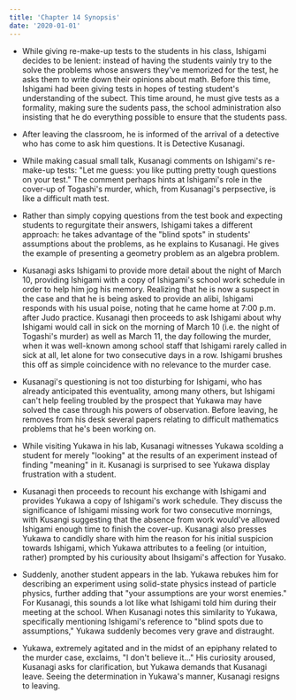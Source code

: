 ```yaml
---
title: 'Chapter 14 Synopsis'
date: '2020-01-01'
---
```


- While giving re-make-up tests to the students in his class, Ishigami decides to be lenient: instead of having the students vainly try to the solve the problems whose answers they've memorized for the test, he asks them to write down their opinions about math. Before this time, Ishigami had been giving tests in hopes of testing student's understanding of the subect. This time around, he must give tests as a formality, making sure the sudents pass, the school administration also insisting that he do everything possible to ensure that the students pass.

- After leaving the classroom, he is informed of the arrival of a detective who has come to ask him questions. It is Detective Kusanagi.

- While making casual small talk, Kusanagi comments on Ishigami's re-make-up tests: "Let me guess: you like putting pretty tough questions on your test." The comment perhaps hints at Ishigami's role in the cover-up of Togashi's murder, which, from Kusanagi's perpsective, is like a difficult math test.

- Rather than simply copying questions from the test book and expecting students to regurgitate their answers, Ishigami takes a different approach: he takes advantage of the "blind spots" in students' assumptions about the problems, as he explains to Kusanagi. He gives the example of presenting a geometry problem as an algebra problem.

- Kusanagi asks Ishigami to provide more detail about the night of March 10, providing Ishigami with a copy of Ishigami's school work schedule in order to help him jog his memory. Realizing that he is now a suspect in the case and that he is being asked to provide an alibi, Ishigami responds with his usual poise, noting that he came home at 7:00 p.m. after Judo practice. Kusanagi then proceeds to ask Ishigami about why Ishigami would call in sick on the morning of March 10 (i.e. the night of Togashi's murder) as well as March 11, the day following the murder, when it was well-known among school staff that Ishigami rarely called in sick at all, let alone for two consecutive days in a row. Ishigami brushes this off as simple coincidence with no relevance to the murder case.

- Kusanagi's questioning is not too disturbing for Ishigami, who has already anticipated this eventuality, among many others, but Ishigami can't help feeling troubled by the prospect that Yukawa may have solved the case through his powers of observation. Before leaving, he removes from his desk several papers relating to difficult mathematics problems that he's been working on.

- While visiting Yukawa in his lab, Kusanagi witnesses Yukawa scolding a student for merely "looking" at the results of an experiment instead of finding "meaning" in it. Kusanagi is surprised to see Yukawa display frustration with a student.

- Kusanagi then proceeds to recount his exchange with Ishigami and provides Yukawa a copy of Ishigami's work schedule. They discuss the significance of Ishigami missing work for two consecutive mornings, with Kusangi suggesting that the absence from work would've allowed Ishigami enough time to finish the cover-up. Kusanagi also presses Yukawa to candidly share with him the reason for his initial suspicion towards Ishigami, which Yukawa attributes to a feeling (or intuition, rather) prompted by his curiousity about Ihsigami's affection for Yusako.

- Suddenly, another student appears in the lab. Yukawa rebukes him for describing an experiment using solid-state physics instead of particle physics, further adding that "your assumptions are your worst enemies." For Kusanagi, this sounds a lot like what Ishigami told him during their meeting at the school. When Kusanagi notes this similarity to Yukawa, specifically mentioning Ishigami's reference to "blind spots due to assumptions," Yukawa suddenly becomes very grave and distraught.

- Yukawa, extremely agitated and in the midst of an epiphany related to the murder case, exclaims, "I don't believe it..." His curiosity aroused, Kusanagi asks for clarification, but Yukawa demands that Kusanagi leave. Seeing the determination in Yukawa's manner, Kusanagi resigns to leaving.